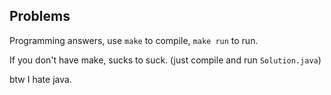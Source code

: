 ## Problems

Programming answers, use `make` to compile,  `make run` to run.

If you don't have make, sucks to suck. (just compile and run `Solution.java`)

btw I hate java.